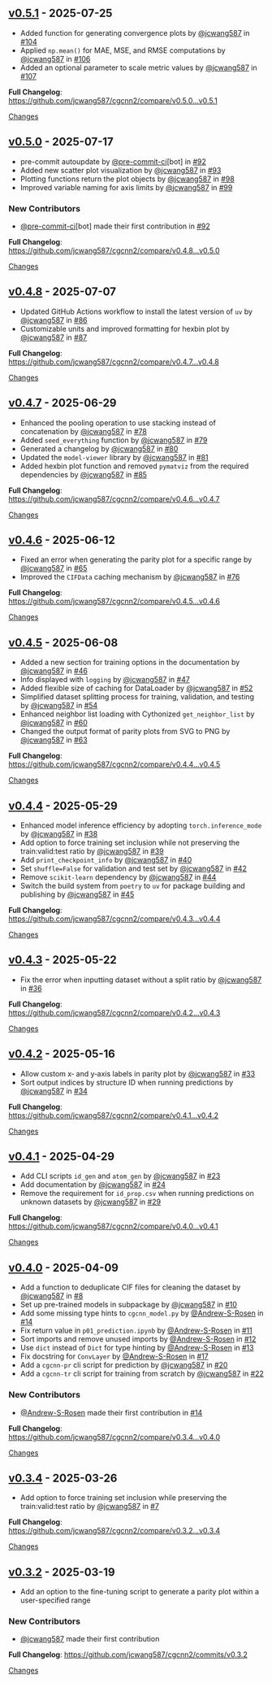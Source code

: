 <a id="v0.5.1"></a>

## [v0.5.1](https://github.com/jcwang587/cgcnn2/releases/tag/v0.5.1) - 2025-07-25

- Added function for generating convergence plots by [@jcwang587](https://github.com/jcwang587) in [#104](https://github.com/jcwang587/cgcnn2/pull/104)
- Applied `np.mean()` for MAE, MSE, and RMSE computations by [@jcwang587](https://github.com/jcwang587) in [#106](https://github.com/jcwang587/cgcnn2/pull/106)
- Added an optional parameter to scale metric values by [@jcwang587](https://github.com/jcwang587) in [#107](https://github.com/jcwang587/cgcnn2/pull/107)

**Full Changelog**: https://github.com/jcwang587/cgcnn2/compare/v0.5.0...v0.5.1

[Changes][v0.5.1]

<a id="v0.5.0"></a>

## [v0.5.0](https://github.com/jcwang587/cgcnn2/releases/tag/v0.5.0) - 2025-07-17

- pre-commit autoupdate by [@pre-commit-ci](https://github.com/pre-commit-ci)[bot] in [#92](https://github.com/jcwang587/cgcnn2/pull/92)
- Added new scatter plot visualization by [@jcwang587](https://github.com/jcwang587) in [#93](https://github.com/jcwang587/cgcnn2/pull/93)
- Plotting functions return the plot objects by [@jcwang587](https://github.com/jcwang587) in [#98](https://github.com/jcwang587/cgcnn2/pull/98)
- Improved variable naming for axis limits by [@jcwang587](https://github.com/jcwang587) in [#99](https://github.com/jcwang587/cgcnn2/pull/99)

### New Contributors

- [@pre-commit-ci](https://github.com/pre-commit-ci)[bot] made their first contribution in [#92](https://github.com/jcwang587/cgcnn2/pull/92)

**Full Changelog**: https://github.com/jcwang587/cgcnn2/compare/v0.4.8...v0.5.0

[Changes][v0.5.0]

<a id="v0.4.8"></a>

## [v0.4.8](https://github.com/jcwang587/cgcnn2/releases/tag/v0.4.8) - 2025-07-07

- Updated GitHub Actions workflow to install the latest version of `uv` by [@jcwang587](https://github.com/jcwang587) in [#86](https://github.com/jcwang587/cgcnn2/pull/86)
- Customizable units and improved formatting for hexbin plot by [@jcwang587](https://github.com/jcwang587) in [#87](https://github.com/jcwang587/cgcnn2/pull/87)

**Full Changelog**: https://github.com/jcwang587/cgcnn2/compare/v0.4.7...v0.4.8

[Changes][v0.4.8]

<a id="v0.4.7"></a>

## [v0.4.7](https://github.com/jcwang587/cgcnn2/releases/tag/v0.4.7) - 2025-06-29

- Enhanced the pooling operation to use stacking instead of concatenation by [@jcwang587](https://github.com/jcwang587) in [#78](https://github.com/jcwang587/cgcnn2/pull/78)
- Added `seed_everything` function by [@jcwang587](https://github.com/jcwang587) in [#79](https://github.com/jcwang587/cgcnn2/pull/79)
- Generated a changelog by [@jcwang587](https://github.com/jcwang587) in [#80](https://github.com/jcwang587/cgcnn2/pull/80)
- Updated the `model-viewer` library by [@jcwang587](https://github.com/jcwang587) in [#81](https://github.com/jcwang587/cgcnn2/pull/81)
- Added hexbin plot function and removed `pymatviz` from the required dependencies by [@jcwang587](https://github.com/jcwang587) in [#85](https://github.com/jcwang587/cgcnn2/pull/85)

**Full Changelog**: https://github.com/jcwang587/cgcnn2/compare/v0.4.6...v0.4.7

[Changes][v0.4.7]

<a id="v0.4.6"></a>

## [v0.4.6](https://github.com/jcwang587/cgcnn2/releases/tag/v0.4.6) - 2025-06-12

- Fixed an error when generating the parity plot for a specific range by [@jcwang587](https://github.com/jcwang587) in [#65](https://github.com/jcwang587/cgcnn2/pull/65)
- Improved the `CIFData` caching mechanism by [@jcwang587](https://github.com/jcwang587) in [#76](https://github.com/jcwang587/cgcnn2/pull/76)

**Full Changelog**: https://github.com/jcwang587/cgcnn2/compare/v0.4.5...v0.4.6

[Changes][v0.4.6]

<a id="v0.4.5"></a>

## [v0.4.5](https://github.com/jcwang587/cgcnn2/releases/tag/v0.4.5) - 2025-06-08

- Added a new section for training options in the documentation by [@jcwang587](https://github.com/jcwang587) in [#46](https://github.com/jcwang587/cgcnn2/pull/46)
- Info displayed with `logging` by [@jcwang587](https://github.com/jcwang587) in [#47](https://github.com/jcwang587/cgcnn2/pull/47)
- Added flexible size of caching for DataLoader by [@jcwang587](https://github.com/jcwang587) in [#52](https://github.com/jcwang587/cgcnn2/pull/52)
- Simplified dataset splitting process for training, validation, and testing by [@jcwang587](https://github.com/jcwang587) in [#54](https://github.com/jcwang587/cgcnn2/pull/54)
- Enhanced neighbor list loading with Cythonized `get_neighbor_list` by [@jcwang587](https://github.com/jcwang587) in [#60](https://github.com/jcwang587/cgcnn2/pull/60)
- Changed the output format of parity plots from SVG to PNG by [@jcwang587](https://github.com/jcwang587) in [#63](https://github.com/jcwang587/cgcnn2/pull/63)

**Full Changelog**: https://github.com/jcwang587/cgcnn2/compare/v0.4.4...v0.4.5

[Changes][v0.4.5]

<a id="v0.4.4"></a>

## [v0.4.4](https://github.com/jcwang587/cgcnn2/releases/tag/v0.4.4) - 2025-05-29

- Enhanced model inference efficiency by adopting `torch.inference_mode` by [@jcwang587](https://github.com/jcwang587) in [#38](https://github.com/jcwang587/cgcnn2/pull/38)
- Add option to force training set inclusion while not preserving the train:valid:test ratio by [@jcwang587](https://github.com/jcwang587) in [#39](https://github.com/jcwang587/cgcnn2/pull/39)
- Add `print_checkpoint_info` by [@jcwang587](https://github.com/jcwang587) in [#40](https://github.com/jcwang587/cgcnn2/pull/40)
- Set `shuffle=False` for validation and test set by [@jcwang587](https://github.com/jcwang587) in [#42](https://github.com/jcwang587/cgcnn2/pull/42)
- Remove `scikit-learn` dependency by [@jcwang587](https://github.com/jcwang587) in [#44](https://github.com/jcwang587/cgcnn2/pull/44)
- Switch the build system from `poetry` to `uv` for package building and publishing by [@jcwang587](https://github.com/jcwang587) in [#45](https://github.com/jcwang587/cgcnn2/pull/45)

**Full Changelog**: https://github.com/jcwang587/cgcnn2/compare/v0.4.3...v0.4.4

[Changes][v0.4.4]

<a id="v0.4.3"></a>

## [v0.4.3](https://github.com/jcwang587/cgcnn2/releases/tag/v0.4.3) - 2025-05-22

- Fix the error when inputting dataset without a split ratio by [@jcwang587](https://github.com/jcwang587) in [#36](https://github.com/jcwang587/cgcnn2/pull/36)

**Full Changelog**: https://github.com/jcwang587/cgcnn2/compare/v0.4.2...v0.4.3

[Changes][v0.4.3]

<a id="v0.4.2"></a>

## [v0.4.2](https://github.com/jcwang587/cgcnn2/releases/tag/v0.4.2) - 2025-05-16

- Allow custom x‑ and y‑axis labels in parity plot by [@jcwang587](https://github.com/jcwang587) in [#33](https://github.com/jcwang587/cgcnn2/pull/33)
- Sort output indices by structure ID when running predictions by [@jcwang587](https://github.com/jcwang587) in [#34](https://github.com/jcwang587/cgcnn2/pull/34)

**Full Changelog**: https://github.com/jcwang587/cgcnn2/compare/v0.4.1...v0.4.2

[Changes][v0.4.2]

<a id="v0.4.1"></a>

## [v0.4.1](https://github.com/jcwang587/cgcnn2/releases/tag/v0.4.1) - 2025-04-29

- Add CLI scripts `id_gen` and `atom_gen` by [@jcwang587](https://github.com/jcwang587) in [#23](https://github.com/jcwang587/cgcnn2/pull/23)
- Add documentation by [@jcwang587](https://github.com/jcwang587) in [#24](https://github.com/jcwang587/cgcnn2/pull/24)
- Remove the requirement for `id_prop.csv` when running predictions on unknown datasets by [@jcwang587](https://github.com/jcwang587) in [#29](https://github.com/jcwang587/cgcnn2/pull/29)

**Full Changelog**: https://github.com/jcwang587/cgcnn2/compare/v0.4.0...v0.4.1

[Changes][v0.4.1]

<a id="v0.4.0"></a>

## [v0.4.0](https://github.com/jcwang587/cgcnn2/releases/tag/v0.4.0) - 2025-04-09

- Add a function to deduplicate CIF files for cleaning the dataset by [@jcwang587](https://github.com/jcwang587) in [#8](https://github.com/jcwang587/cgcnn2/pull/8)
- Set up pre-trained models in subpackage by [@jcwang587](https://github.com/jcwang587) in [#10](https://github.com/jcwang587/cgcnn2/pull/10)
- Add some missing type hints to `cgcnn_model.py` by [@Andrew-S-Rosen](https://github.com/Andrew-S-Rosen) in [#14](https://github.com/jcwang587/cgcnn2/pull/14)
- Fix return value in `p01_prediction.ipynb` by [@Andrew-S-Rosen](https://github.com/Andrew-S-Rosen) in [#11](https://github.com/jcwang587/cgcnn2/pull/11)
- Sort imports and remove unused imports by [@Andrew-S-Rosen](https://github.com/Andrew-S-Rosen) in [#12](https://github.com/jcwang587/cgcnn2/pull/12)
- Use `dict` instead of `Dict` for type hinting by [@Andrew-S-Rosen](https://github.com/Andrew-S-Rosen) in [#13](https://github.com/jcwang587/cgcnn2/pull/13)
- Fix docstring for `ConvLayer` by [@Andrew-S-Rosen](https://github.com/Andrew-S-Rosen) in [#17](https://github.com/jcwang587/cgcnn2/pull/17)
- Add a `cgcnn-pr` cli script for prediction by [@jcwang587](https://github.com/jcwang587) in [#20](https://github.com/jcwang587/cgcnn2/pull/20)
- Add a `cgcnn-tr` cli script for training from scratch by [@jcwang587](https://github.com/jcwang587) in [#22](https://github.com/jcwang587/cgcnn2/pull/22)

### New Contributors

- [@Andrew-S-Rosen](https://github.com/Andrew-S-Rosen) made their first contribution in [#14](https://github.com/jcwang587/cgcnn2/pull/14)

**Full Changelog**: https://github.com/jcwang587/cgcnn2/compare/v0.3.4...v0.4.0

[Changes][v0.4.0]

<a id="v0.3.4"></a>

## [v0.3.4](https://github.com/jcwang587/cgcnn2/releases/tag/v0.3.4) - 2025-03-26

- Add option to force training set inclusion while preserving the train:valid:test ratio by [@jcwang587](https://github.com/jcwang587) in [#7](https://github.com/jcwang587/cgcnn2/pull/7)

**Full Changelog**: https://github.com/jcwang587/cgcnn2/compare/v0.3.2...v0.3.4

[Changes][v0.3.4]

<a id="v0.3.2"></a>

## [v0.3.2](https://github.com/jcwang587/cgcnn2/releases/tag/v0.3.2) - 2025-03-19

- Add an option to the fine-tuning script to generate a parity plot within a user-specified range

### New Contributors

- [@jcwang587](https://github.com/jcwang587) made their first contribution

**Full Changelog**: https://github.com/jcwang587/cgcnn2/commits/v0.3.2

[Changes][v0.3.2]

<!-- Generated by https://github.com/rhysd/changelog-from-release v3.9.0 -->

[v0.3.2]: https://github.com/jcwang587/cgcnn2/tree/v0.3.2
[v0.3.4]: https://github.com/jcwang587/cgcnn2/compare/v0.3.2...v0.3.4
[v0.4.0]: https://github.com/jcwang587/cgcnn2/compare/v0.3.4...v0.4.0
[v0.4.1]: https://github.com/jcwang587/cgcnn2/compare/v0.4.0...v0.4.1
[v0.4.2]: https://github.com/jcwang587/cgcnn2/compare/v0.4.1...v0.4.2
[v0.4.3]: https://github.com/jcwang587/cgcnn2/compare/v0.4.2...v0.4.3
[v0.4.4]: https://github.com/jcwang587/cgcnn2/compare/v0.4.3...v0.4.4
[v0.4.5]: https://github.com/jcwang587/cgcnn2/compare/v0.4.4...v0.4.5
[v0.4.6]: https://github.com/jcwang587/cgcnn2/compare/v0.4.5...v0.4.6
[v0.4.7]: https://github.com/jcwang587/cgcnn2/compare/v0.4.6...v0.4.7
[v0.4.8]: https://github.com/jcwang587/cgcnn2/compare/v0.4.7...v0.4.8
[v0.5.0]: https://github.com/jcwang587/cgcnn2/compare/v0.4.8...v0.5.0
[v0.5.1]: https://github.com/jcwang587/cgcnn2/compare/v0.5.0...v0.5.1
